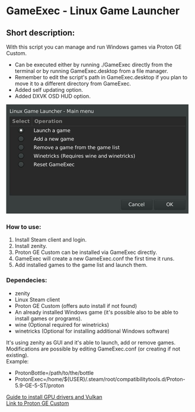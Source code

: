 # GameExec - Linux Game Launcher

## Short description:
With this script you can manage and run Windows games via Proton GE Custom.
 - Can be executed either by running ./GameExec directly from the terminal or by running GameExec.desktop from a file manager.
 - Remember to edit the script's path in GameExec.desktop if you plan to move it to a different directory from GameExec.
 - Added self updating option.
 - Added DXVK OSD HUD option.

![GameExec Screenshot](https://github.com/PerseusArkouda/GameExec/blob/master/GameExec-Screenshot.jpg?raw=true)

### How to use:
 1) Install Steam client and login.
 2) Install zenity.
 3) Proton GE Custom can be installed via GameExec directly.
 4) GameExec will create a new GameExec.conf the first time it runs.
 5) Add installed games to the game list and launch them.

### Dependecies:
 - zenity
 - Linux Steam client
 - Proton GE Custom (offers auto install if not found)
 - An already installed Windows game (it's possible also to be able to install games or programs).
 - wine (Optional required for winetricks)
 - winetricks (Optional for installing additional Windows software)

It's using zenity as GUI and it's able to launch, add or remove games.
Modifications are possible by editing GameExec.conf (or creating if not existing).  
 Example:
+ ProtonBottle=/path/to/the/bottle
+ ProtonExec=/home/${USER}/.steam/root/compatibilitytools.d/Proton-5.9-GE-5-ST/proton

[Guide to install GPU drivers and Vulkan](https://github.com/lutris/docs/blob/master/InstallingDrivers.md)  
[Link to Proton GE Custom](https://github.com/GloriousEggroll/proton-ge-custom)
